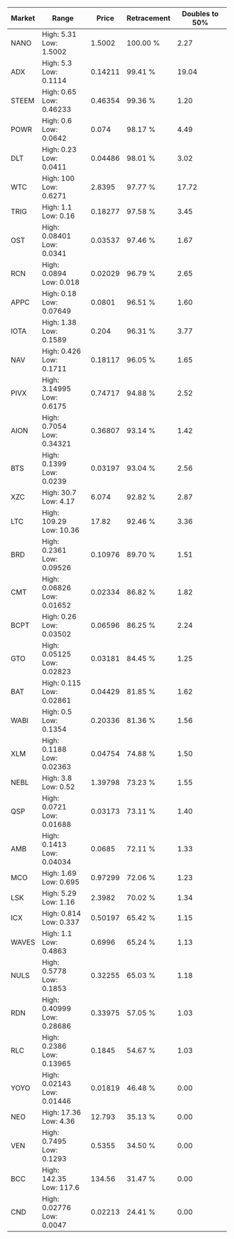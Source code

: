 | Market | Range | Price| Retracement | Doubles to 50% |
| --- | --- | --- | --- | --- |
| NANO | High: 5.31<br />Low: 1.5002 | 1.5002 | 100.00 % | 2.27 |
| ADX | High: 5.3<br />Low: 0.1114 | 0.14211 | 99.41 % | 19.04 |
| STEEM | High: 0.65<br />Low: 0.46233 | 0.46354 | 99.36 % | 1.20 |
| POWR | High: 0.6<br />Low: 0.0642 | 0.074 | 98.17 % | 4.49 |
| DLT | High: 0.23<br />Low: 0.0411 | 0.04486 | 98.01 % | 3.02 |
| WTC | High: 100<br />Low: 0.6271 | 2.8395 | 97.77 % | 17.72 |
| TRIG | High: 1.1<br />Low: 0.16 | 0.18277 | 97.58 % | 3.45 |
| OST | High: 0.08401<br />Low: 0.0341 | 0.03537 | 97.46 % | 1.67 |
| RCN | High: 0.0894<br />Low: 0.018 | 0.02029 | 96.79 % | 2.65 |
| APPC | High: 0.18<br />Low: 0.07649 | 0.0801 | 96.51 % | 1.60 |
| IOTA | High: 1.38<br />Low: 0.1589 | 0.204 | 96.31 % | 3.77 |
| NAV | High: 0.426<br />Low: 0.1711 | 0.18117 | 96.05 % | 1.65 |
| PIVX | High: 3.14995<br />Low: 0.6175 | 0.74717 | 94.88 % | 2.52 |
| AION | High: 0.7054<br />Low: 0.34321 | 0.36807 | 93.14 % | 1.42 |
| BTS | High: 0.1399<br />Low: 0.0239 | 0.03197 | 93.04 % | 2.56 |
| XZC | High: 30.7<br />Low: 4.17 | 6.074 | 92.82 % | 2.87 |
| LTC | High: 109.29<br />Low: 10.36 | 17.82 | 92.46 % | 3.36 |
| BRD | High: 0.2361<br />Low: 0.09526 | 0.10976 | 89.70 % | 1.51 |
| CMT | High: 0.06826<br />Low: 0.01652 | 0.02334 | 86.82 % | 1.82 |
| BCPT | High: 0.26<br />Low: 0.03502 | 0.06596 | 86.25 % | 2.24 |
| GTO | High: 0.05125<br />Low: 0.02823 | 0.03181 | 84.45 % | 1.25 |
| BAT | High: 0.115<br />Low: 0.02861 | 0.04429 | 81.85 % | 1.62 |
| WABI | High: 0.5<br />Low: 0.1354 | 0.20336 | 81.36 % | 1.56 |
| XLM | High: 0.1188<br />Low: 0.02363 | 0.04754 | 74.88 % | 1.50 |
| NEBL | High: 3.8<br />Low: 0.52 | 1.39798 | 73.23 % | 1.55 |
| QSP | High: 0.0721<br />Low: 0.01688 | 0.03173 | 73.11 % | 1.40 |
| AMB | High: 0.1413<br />Low: 0.04034 | 0.0685 | 72.11 % | 1.33 |
| MCO | High: 1.69<br />Low: 0.695 | 0.97299 | 72.06 % | 1.23 |
| LSK | High: 5.29<br />Low: 1.16 | 2.3982 | 70.02 % | 1.34 |
| ICX | High: 0.814<br />Low: 0.337 | 0.50197 | 65.42 % | 1.15 |
| WAVES | High: 1.1<br />Low: 0.4863 | 0.6996 | 65.24 % | 1.13 |
| NULS | High: 0.5778<br />Low: 0.1853 | 0.32255 | 65.03 % | 1.18 |
| RDN | High: 0.40999<br />Low: 0.28686 | 0.33975 | 57.05 % | 1.03 |
| RLC | High: 0.2386<br />Low: 0.13965 | 0.1845 | 54.67 % | 1.03 |
| YOYO | High: 0.02143<br />Low: 0.01446 | 0.01819 | 46.48 % | 0.00 |
| NEO | High: 17.36<br />Low: 4.36 | 12.793 | 35.13 % | 0.00 |
| VEN | High: 0.7495<br />Low: 0.1293 | 0.5355 | 34.50 % | 0.00 |
| BCC | High: 142.35<br />Low: 117.6 | 134.56 | 31.47 % | 0.00 |
| CND | High: 0.02776<br />Low: 0.0047 | 0.02213 | 24.41 % | 0.00 |
